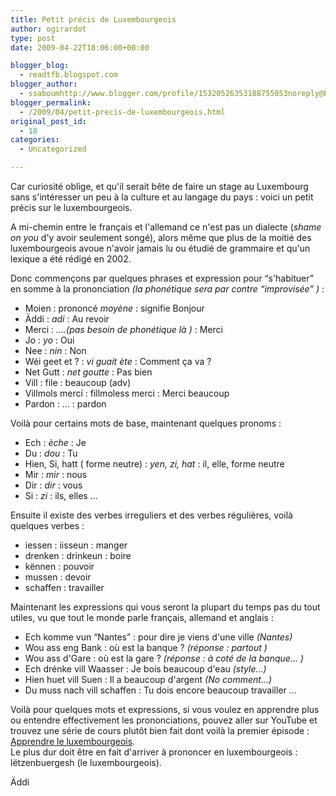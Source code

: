 ```yaml
---
title: Petit précis de Luxembourgeois
author: ogirardot
type: post
date: 2009-04-22T18:06:00+00:00

blogger_blog:
  - readtfb.blogspot.com
blogger_author:
  - ssaboumhttp://www.blogger.com/profile/15320526353188755053noreply@blogger.com
blogger_permalink:
  - /2009/04/petit-precis-de-luxembourgeois.html
original_post_id:
  - 18
categories:
  - Uncategorized

---
```

<!--more-->
Car curiosité oblige, et qu'il serait bête de faire un stage au Luxembourg sans s'intéresser un peu à la culture et au langage du pays : voici un petit précis sur le luxembourgeois.

A mi-chemin entre le français et l'allemand ce n'est pas un dialecte (<span style="font-style:italic;">shame on you </span>d'y avoir seulement songé), alors même que plus de la moitié des luxembourgeois avoue n'avoir jamais lu ou étudié de grammaire et qu'un lexique a été rédigé en 2002.

Donc commençons par quelques phrases et expression pour &#8220;s'habituer&#8221; en somme à la prononciation <span style="font-style:italic;">(la phonétique sera par contre &#8220;improvisée&#8221; )</span> :

  * Moien : prononcé <span style="font-style:italic;">moyène</span> : signifie Bonjour
  * Äddi : <span style="font-style:italic;">adi</span> : Au revoir
  * Merci : <span style="font-style:italic;">....(pas besoin de phonétique là )</span> : Merci
  * Jo : <span style="font-style:italic;">yo </span>: Oui
  * Nee : <span style="font-style:italic;">nin</span> : Non
  * Wéi geet et ? : <span style="font-style:italic;">vi guait ète</span> : Comment ça va ?
  * Net Gutt : <span style="font-style:italic;">net goutte</span> : Pas bien
  * Vill : file : beaucoup (adv) 
  * Villmols merci : fillmoless merci : Merci beaucoup
  * Pardon : ... : pardon

Voilà pour certains mots de base, maintenant quelques pronoms :

  * Ech : <span style="font-style:italic;">èche</span> : Je
  * Du : <span style="font-style:italic;">dou</span> : Tu
  * Hien, Si, hatt ( forme neutre) : <span style="font-style:italic;">yen, zi, hat</span> : il, elle, forme neutre
  * Mir : <span style="font-style:italic;">mir</span> : nous
  * Dir : <span style="font-style:italic;">dir</span> : vous
  * Si : <span style="font-style:italic;">zi</span> : ils, elles ...

Ensuite il existe des verbes irreguliers et des verbes régulières, voilà quelques verbes :

  * iessen : iisseun : manger
  * drenken : drinkeun : boire
  * kënnen : pouvoir
  * mussen : devoir
  * schaffen : travailler

Maintenant les expressions qui vous seront la plupart du temps pas du tout utiles, vu que tout le monde parle français, allemand et anglais :

  * Ech komme vun &#8220;Nantes&#8221; : pour dire je viens d'une ville <span style="font-style:italic;">(Nantes)</span>
  * Wou ass eng Bank : où est la banque ? <span style="font-style:italic;">(réponse : partout )</span>
  * Wou ass d'Gare : où est la gare ? <span style="font-style:italic;">(réponse : à coté de la banque... )</span>
  * Ech drénke vill Waasser : Je bois beaucoup d'eau <span style="font-style:italic;">(style...)</span>
  * Hien huet vill Suen : Il a beaucoup d'argent <span style="font-style:italic;">(No comment...)</span>
  * Du muss nach vill schaffen : Tu dois encore beaucoup travailler ...

Voilà pour quelques mots et expressions, si vous voulez en apprendre plus ou entendre effectivement les prononciations, pouvez aller sur YouTube et trouvez une série de cours plutôt bien fait dont voilà la premier épisode : [Apprendre le luxembourgeois][1].  
Le plus dur doit être en fait d'arriver à prononcer en luxembourgeois : lëtzenbuergesh (le luxembourgeois).

Äddi

 [1]: http://www.youtube.com/watch?v=zvhIGsw7SEE